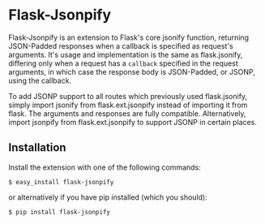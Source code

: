 # Flask-Jsonpify

Flask-Jsonpify is an extension to Flask's core jsonify function, returning 
JSON-Padded responses when a callback is specified as request's arguments.
It's usage and implementation is the same as flask.jsonify, differing only when
a request has a `callback` specified in the request arguments, in which case
the response body is JSON-Padded, or JSONP, using the callback. 


To add JSONP support to all routes which previously used flask.jsonify,
simply import jsonify from flask.ext.jsonpify instead of importing it from
flask. The arguments and responses are fully compatible. Alternatively,
import jsonpify from flask.ext.jsonpify to support JSONP in certain places.


## Installation

Install the extension with one of the following commands:

    $ easy_install flask-jsonpify

or alternatively if you have pip installed (which you should):

    $ pip install flask-jsonpify
